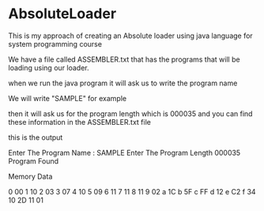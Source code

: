 # AbsoluteLoader
This is my approach of creating an Absolute loader using java language for system programming course 


We have a file called ASSEMBLER.txt that has the programs that will be loading using our loader.

when we run the java program it will ask us to write the program name 

We will write "SAMPLE" for example

then it will ask us for the program length which is 000035 and you can find these information in the ASSEMBLER.txt file

this is the output

Enter The Program Name : SAMPLE
Enter The Program Length
000035
Program Found


Memory 	 	 Data

0	 	 00
1	 	 10
2	 	 03
3	 	 07
4	 	 10
5	 	 09
6	 	 11
7	 	 11
8	 	 11
9	 	 02
a	 	 1C
b	 	 5F
c	 	 FF
d	 	 12
e	 	 C2
f	 	 34
10	 	 2D
11	 	 01
